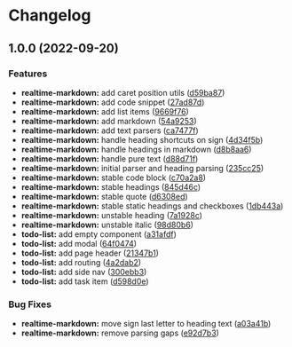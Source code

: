 # Changelog

## 1.0.0 (2022-09-20)


### Features

* **realtime-markdown:** add caret position utils ([d59ba87](https://github.com/howtodoappdevelopment/blank-page/commit/d59ba870bdbe009b4a8dc6e315ff9030917fade4))
* **realtime-markdown:** add code snippet ([27ad87d](https://github.com/howtodoappdevelopment/blank-page/commit/27ad87d6ce29b8853b9cc8b6eeb34f9221104324))
* **realtime-markdown:** add list items ([9669f76](https://github.com/howtodoappdevelopment/blank-page/commit/9669f76a9e2fe329727063ee18c161efb92c4d67))
* **realtime-markdown:** add markdown ([54a9253](https://github.com/howtodoappdevelopment/blank-page/commit/54a925308a9d8e07cc83404866f93918cde776b9))
* **realtime-markdown:** add text parsers ([ca7477f](https://github.com/howtodoappdevelopment/blank-page/commit/ca7477f4a97ea9f4d767690f387f72cf22c0e120))
* **realtime-markdown:** handle heading shortcuts on sign ([4d34f5b](https://github.com/howtodoappdevelopment/blank-page/commit/4d34f5bdf32257e3abc920e57c043ce87d8eee6f))
* **realtime-markdown:** handle headings in markdown ([d8b8aa6](https://github.com/howtodoappdevelopment/blank-page/commit/d8b8aa6ab9c91a2d7cd0700c4cf86bbb9b2dbf9f))
* **realtime-markdown:** handle pure text ([d88d71f](https://github.com/howtodoappdevelopment/blank-page/commit/d88d71f295aa17bdee7920f5aabe8cec358e275e))
* **realtime-markdown:** initial parser and heading parsing ([235cc25](https://github.com/howtodoappdevelopment/blank-page/commit/235cc252f0c7b1c390b1e14db21b628cca8245f9))
* **realtime-markdown:** stable code block ([c70a2a8](https://github.com/howtodoappdevelopment/blank-page/commit/c70a2a8227f638914b21e7d323e0e51d2d11dd3f))
* **realtime-markdown:** stable headings ([845d46c](https://github.com/howtodoappdevelopment/blank-page/commit/845d46cf0da8c7900b88df23457494f2333c223b))
* **realtime-markdown:** stable quote ([d6308ed](https://github.com/howtodoappdevelopment/blank-page/commit/d6308edd54250797b3416f3622ebf74cc1eca873))
* **realtime-markdown:** stable static headings and checkboxes ([1db443a](https://github.com/howtodoappdevelopment/blank-page/commit/1db443a21c21f9348dd1d5c25c1a808cc2bb59db))
* **realtime-markdown:** unstable heading ([7a1928c](https://github.com/howtodoappdevelopment/blank-page/commit/7a1928c02aaa5a35ea2dd8dd4b1dd20bbf848dc4))
* **realtime-markdown:** unstable italic ([98d80b6](https://github.com/howtodoappdevelopment/blank-page/commit/98d80b6f192f217dd2af80fb781d91f6c0049bf5))
* **todo-list:** add empty component ([a31afdf](https://github.com/howtodoappdevelopment/blank-page/commit/a31afdf42639173f907378ec0778d2bfd652a2d9))
* **todo-list:** add modal ([64f0474](https://github.com/howtodoappdevelopment/blank-page/commit/64f0474cf4f634af15f9eb85b0607a2480b3ad7a))
* **todo-list:** add page header ([21347b1](https://github.com/howtodoappdevelopment/blank-page/commit/21347b1ad8ecd214967cbdc2bab4015213a74001))
* **todo-list:** add routing ([4a2dab2](https://github.com/howtodoappdevelopment/blank-page/commit/4a2dab2e19947fce3449a80650ebd5ff5560263f))
* **todo-list:** add side nav ([300ebb3](https://github.com/howtodoappdevelopment/blank-page/commit/300ebb368fd915e20b50225234f6959d83b6b83d))
* **todo-list:** add task item ([d598d0e](https://github.com/howtodoappdevelopment/blank-page/commit/d598d0ea125ca21c99f035edd287e17e7ef270ef))


### Bug Fixes

* **realtime-markdown:** move sign last letter to heading text ([a03a41b](https://github.com/howtodoappdevelopment/blank-page/commit/a03a41b523175a6f69eb11569dd2cb597da91405))
* **realtime-markdown:** remove parsing gaps ([e92d7b3](https://github.com/howtodoappdevelopment/blank-page/commit/e92d7b38576c8287e9d1d144def22424867482fe))
